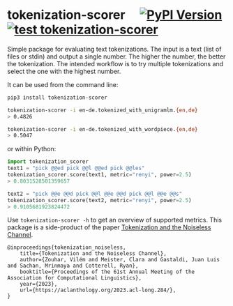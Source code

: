 # tokenization-scorer &nbsp;&nbsp;&nbsp; [![PyPI Version](https://img.shields.io/pypi/v/tokenization-scorer.svg)](https://pypi.python.org/pypi/tokenization-scorer) [![test tokenization-scorer](https://github.com/zouharvi/tokenization-scorer/actions/workflows/test.yml/badge.svg)](https://github.com/zouharvi/tokenization-scorer/actions/workflows/test.yml)

Simple package for evaluating text tokenizations.
The input is a text (list of files or stdin) and output a single number.
The higher the number, the better the tokenization.
The intended workflow is to try multiple tokenizations and select the one with the highest number.

It can be used from the command line:

```bash
pip3 install tokenization-scorer

tokenization-scorer -i en-de.tokenized_with_unigramlm.{en,de}
> 0.4826

tokenization-scorer -i en-de.tokenized_with_wordpiece.{en,de}
> 0.5047
```

or within Python:

```python
import tokenization_scorer
text1 = "pick @@ed pick @@l @@ed pick @@les"
tokenization_scorer.score(text1, metric="renyi", power=2.5)
> 0.8031528501359657

text2 = "pick @@e @@d pick @@l @@e @@d pick @@l @@e @@s"
tokenization_scorer.score(text2, metric="renyi", power=2.5)
> 0.9105681923824472
```

Use `tokenization-scorer -h` to get an overview of supported metrics.
This package is a side-product of the paper [Tokenization and the Noiseless Channel](https://aclanthology.org/2023.acl-long.284/).

```
@inproceedings{tokenization_noiseless, 
    title={Tokenization and the Noiseless Channel},
    author={Zouhar, Vilém and Meister, Clara and Gastaldi, Juan Luis and Sachan, Mrinmaya and Cotterell, Ryan},
    booktitle={Proceedings of the 61st Annual Meeting of the Association for Computational Linguistics},
    year={2023},
    url={https://aclanthology.org/2023.acl-long.284/},
}
```